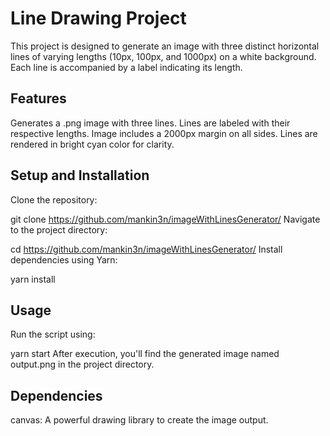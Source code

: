 # Line Drawing Project

This project is designed to generate an image with three distinct horizontal lines of varying lengths (10px, 100px, and 1000px) on a white background. Each line is accompanied by a label indicating its length.

## Features
Generates a .png image with three lines.
Lines are labeled with their respective lengths.
Image includes a 2000px margin on all sides.
Lines are rendered in bright cyan color for clarity.
## Setup and Installation
Clone the repository:

git clone https://github.com/mankin3n/imageWithLinesGenerator/
Navigate to the project directory:

cd https://github.com/mankin3n/imageWithLinesGenerator/
Install dependencies using Yarn:

yarn install
## Usage
Run the script using:

yarn start
After execution, you'll find the generated image named output.png in the project directory.

## Dependencies
canvas: A powerful drawing library to create the image output.